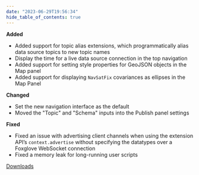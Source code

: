```yaml
---
date: "2023-06-29T19:56:34"
hide_table_of_contents: true
---
```

**Added**
* Added support for topic alias extensions, which programmatically alias data source topics to new topic names
* Display the time for a live data source connection in the top navigation
* Added support for setting style properties for GeoJSON objects in the Map panel
* Added support for displaying `NavSatFix` covariances as ellipses in the Map Panel

**Changed**
* Set the new navigation interface as the default
* Moved the "Topic" and "Schema" inputs into the Publish panel settings

**Fixed**
* Fixed an issue with advertising client channels when using the extension API’s `context.advertise` without specifying the datatypes over a Foxglove WebSocket connection
* Fixed a memory leak for long-running user scripts

<!-- truncate -->
[Downloads](https://github.com/foxglove/studio/releases/tag/v1.59.0)
